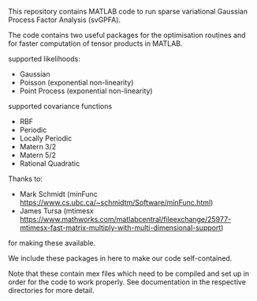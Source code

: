 This repository contains MATLAB code to run sparse variational Gaussian Process Factor Analysis (svGPFA).

The code contains two useful packages for the optimisation routines and for faster computation of tensor products in MATLAB.

supported likelihoods:
* Gaussian
* Poisson (exponential non-linearity)
* Point Process (exponential non-linearity)

supported covariance functions
* RBF
* Periodic
* Locally Periodic
* Matern 3/2
* Matern 5/2
* Rational Quadratic

Thanks to:

- Mark Schmidt (minFunc https://www.cs.ubc.ca/~schmidtm/Software/minFunc.html)
- James Tursa (mtimesx https://www.mathworks.com/matlabcentral/fileexchange/25977-mtimesx-fast-matrix-multiply-with-multi-dimensional-support)

for making these available. 

We include these packages in here to make our code self-contained. 

Note that these contain mex files which need to be compiled and set up in order for the code to work properly. 
See documentation in the respective directories for more detail.
